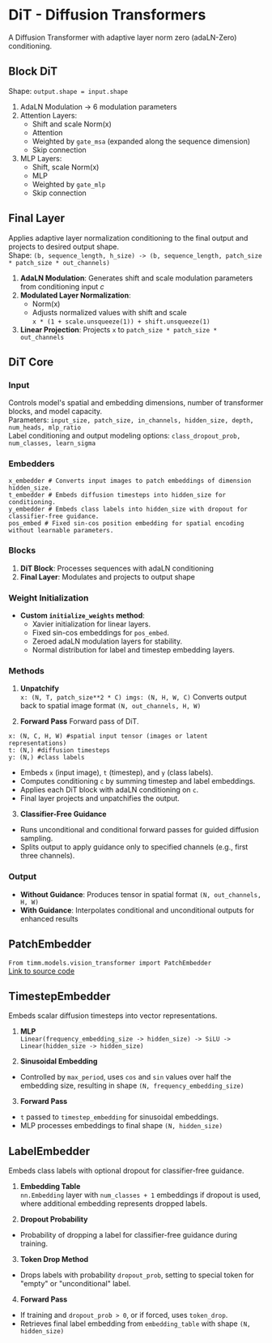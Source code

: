 # DiT - Diffusion Transformers
A Diffusion Transformer with adaptive layer norm zero (adaLN-Zero) conditioning.

## Block DiT
Shape: `output.shape = input.shape`

1. AdaLN Modulation → 6 modulation parameters
2. Attention Layers:
   - Shift and scale Norm(x)
   - Attention
   - Weighted by `gate_msa` (expanded along the sequence dimension)
   - Skip connection
3. MLP Layers:
   - Shift, scale Norm(x)
   - MLP
   - Weighted by `gate_mlp`
   - Skip connection

## Final Layer
Applies adaptive layer normalization conditioning to the final output and projects to desired output shape.  
Shape: `(b, sequence_length, h_size) -> (b, sequence_length, patch_size * patch_size * out_channels)`

1. **AdaLN Modulation**: Generates shift and scale modulation parameters from conditioning input *c*
2. **Modulated Layer Normalization**:
   - Norm(x)
   - Adjusts normalized values with shift and scale  
```x * (1 + scale.unsqueeze(1)) + shift.unsqueeze(1)```
3. **Linear Projection**: Projects `x` to `patch_size * patch_size * out_channels`

## DiT Core
### Input
Controls model's spatial and embedding dimensions, number of transformer blocks, and model capacity.  
Parameters: `input_size, patch_size, in_channels, hidden_size, depth, num_heads, mlp_ratio`  
Label conditioning and output modeling options: `class_dropout_prob, num_classes, learn_sigma`

### Embedders
```
x_embedder # Converts input images to patch embeddings of dimension hidden_size. 
t_embedder # Embeds diffusion timesteps into hidden_size for conditioning. 
y_embedder # Embeds class labels into hidden_size with dropout for classifier-free guidance. 
pos_embed # Fixed sin-cos position embedding for spatial encoding without learnable parameters.
```

### Blocks
1. **DiT Block**: Processes sequences with adaLN conditioning
2. **Final Layer**: Modulates and projects to output shape

### Weight Initialization
- **Custom `initialize_weights` method**:
  - Xavier initialization for linear layers.
  - Fixed sin-cos embeddings for `pos_embed`.
  - Zeroed adaLN modulation layers for stability.
  - Normal distribution for label and timestep embedding layers.

### Methods
1. **Unpatchify**  
```x: (N, T, patch_size**2 * C) imgs: (N, H, W, C)```
Converts output back to spatial image format `(N, out_channels, H, W)`

2. **Forward Pass**
Forward pass of DiT. 
```
x: (N, C, H, W) #spatial input tensor (images or latent representations) 
t: (N,) #diffusion timesteps 
y: (N,) #class labels
```
- Embeds `x` (input image), `t` (timestep), and `y` (class labels).
- Computes conditioning `c` by summing timestep and label embeddings.
- Applies each DiT block with adaLN conditioning on `c`.
- Final layer projects and unpatchifies the output.

3. **Classifier-Free Guidance**  
- Runs unconditional and conditional forward passes for guided diffusion sampling.
- Splits output to apply guidance only to specified channels (e.g., first three channels).

### Output
- **Without Guidance**: Produces tensor in spatial format `(N, out_channels, H, W)`  
- **With Guidance**: Interpolates conditional and unconditional outputs for enhanced results

## PatchEmbedder
`From timm.models.vision_transformer import PatchEmbedder`  
[Link to source code](https://github.com/huggingface/pytorch-image-models/blob/main/timm/layers/patch_embed.py#L26)

## TimestepEmbedder
Embeds scalar diffusion timesteps into vector representations.

1. **MLP**  
`Linear(frequency_embedding_size -> hidden_size) -> SiLU -> Linear(hidden_size -> hidden_size)`

2. **Sinusoidal Embedding**  
- Controlled by `max_period`, uses `cos` and `sin` values over half the embedding size, resulting in shape `(N, frequency_embedding_size)`

3. **Forward Pass**  
- `t` passed to `timestep_embedding` for sinusoidal embeddings.
- MLP processes embeddings to final shape `(N, hidden_size)`

## LabelEmbedder
Embeds class labels with optional dropout for classifier-free guidance.

1. **Embedding Table**  
`nn.Embedding` layer with `num_classes + 1` embeddings if dropout is used, where additional embedding represents dropped labels.

2. **Dropout Probability**  
- Probability of dropping a label for classifier-free guidance during training.

3. **Token Drop Method**  
- Drops labels with probability `dropout_prob`, setting to special token for "empty" or "unconditional" label.

4. **Forward Pass**  
- If training and `dropout_prob > 0`, or if forced, uses `token_drop`.
- Retrieves final label embedding from `embedding_table` with shape `(N, hidden_size)`
